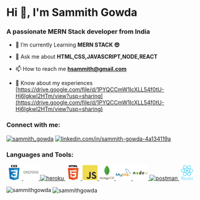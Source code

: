 <h1 align="">Hi 👋, I'm Sammith Gowda</h1>
<h3 align="">A passionate MERN Stack developer from India</h3>

- 🔭 I’m currently Learning **MERN STACK 😎**

- 💬 Ask me about **HTML,CSS,JAVASCRIPT,NODE,REACT**

- 📫 How to reach me **hsammith@gmail.com**

- 📄 Know about my experiences [https://drive.google.com/file/d/1PYQCCmW1IcXLL54f0tU-Hj6Igkwl2HTm/view?usp=sharing](https://drive.google.com/file/d/1PYQCCmW1IcXLL54f0tU-Hj6Igkwl2HTm/view?usp=sharing)

<h3 align="left">Connect with me:</h3>
<p align="left">
<a href="https://twitter.com/sammith_gowda" target="blank"><img align="center" src="https://raw.githubusercontent.com/rahuldkjain/github-profile-readme-generator/master/src/images/icons/Social/twitter.svg" alt="sammith_gowda" height="30" width="40" /></a>
<a href="https://linkedin.com/in/linkedin.com/in/sammith-gowda-4a134119a" target="blank"><img align="center" src="https://raw.githubusercontent.com/rahuldkjain/github-profile-readme-generator/master/src/images/icons/Social/linked-in-alt.svg" alt="linkedin.com/in/sammith-gowda-4a134119a" height="30" width="40" /></a>
</p>

<h3 align="left">Languages and Tools:</h3>
<p align="left"> <a href="https://www.w3schools.com/css/" target="_blank" rel="noreferrer"> <img src="https://raw.githubusercontent.com/devicons/devicon/master/icons/css3/css3-original-wordmark.svg" alt="css3" width="40" height="40"/> </a> <a href="https://expressjs.com" target="_blank" rel="noreferrer"> <img src="https://raw.githubusercontent.com/devicons/devicon/master/icons/express/express-original-wordmark.svg" alt="express" width="40" height="40"/> </a><a href="https://heroku.com" target="_blank" rel="noreferrer"> <img src="https://www.vectorlogo.zone/logos/heroku/heroku-icon.svg" alt="heroku" width="40" height="40"/> </a> <a href="https://www.w3.org/html/" target="_blank" rel="noreferrer"> <img src="https://raw.githubusercontent.com/devicons/devicon/master/icons/html5/html5-original-wordmark.svg" alt="html5" width="40" height="40"/> </a> <a href="https://developer.mozilla.org/en-US/docs/Web/JavaScript" target="_blank" rel="noreferrer"> <img src="https://raw.githubusercontent.com/devicons/devicon/master/icons/javascript/javascript-original.svg" alt="javascript" width="40" height="40"/> </a> <a href="https://www.mongodb.com/" target="_blank" rel="noreferrer"> <img src="https://raw.githubusercontent.com/devicons/devicon/master/icons/mongodb/mongodb-original-wordmark.svg" alt="mongodb" width="40" height="40"/> </a> <a href="https://www.mysql.com/" target="_blank" rel="noreferrer"> <img src="https://raw.githubusercontent.com/devicons/devicon/master/icons/mysql/mysql-original-wordmark.svg" alt="mysql" width="40" height="40"/> </a> <a href="https://nodejs.org" target="_blank" rel="noreferrer"> <img src="https://raw.githubusercontent.com/devicons/devicon/master/icons/nodejs/nodejs-original-wordmark.svg" alt="nodejs" width="40" height="40"/> </a> <a href="https://postman.com" target="_blank" rel="noreferrer"> <img src="https://www.vectorlogo.zone/logos/getpostman/getpostman-icon.svg" alt="postman" width="40" height="40"/> </a> <a href="https://reactjs.org/" target="_blank" rel="noreferrer"> <img src="https://raw.githubusercontent.com/devicons/devicon/master/icons/react/react-original-wordmark.svg" alt="react" width="40" height="40"/> </a> </p>

<p><img align="left" src="https://github-readme-stats.vercel.app/api/top-langs?username=sammithgowda&show_icons=true&locale=en&layout=compact" alt="sammithgowda" /></p>

<p>&nbsp;<img align="center" src="https://github-readme-stats.vercel.app/api?username=sammithgowda&show_icons=true&locale=en" alt="sammithgowda" /></p>
